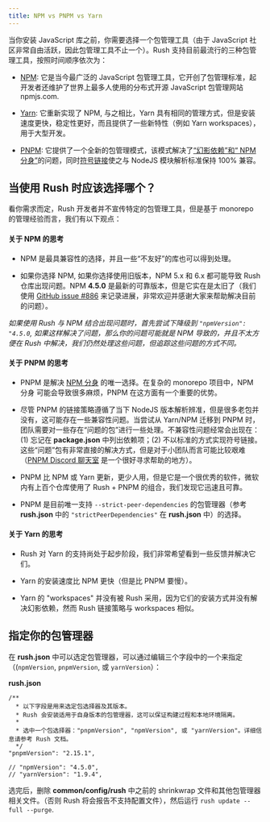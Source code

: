 ```yaml
---
title: NPM vs PNPM vs Yarn
---
```


当你安装 JavaScript 库之前，你需要选择一个包管理工具（由于 JavaScript 社区非常自由活跃，因此包管理工具不止一个）。Rush 支持目前最流行的三种包管理工具，按照时间顺序依次为：

- [NPM](https://docs.npmjs.com/getting-started/what-is-npm): 它是当今最广泛的 JavaScript 包管理工具，它开创了包管理标准，起开发者还维护了世界上最多人使用的分布式开源 JavaScript 包管理网站 npmjs.com.

- [Yarn](https://yarnpkg.com/en/): 它重新实现了 NPM, 与之相比，Yarn 具有相同的管理方式，但是安装速度更快，稳定性更好，而且提供了一些新特性（例如 Yarn workspaces），用于大型开发。

- [PNPM](https:pnpm.js.org/): 它提供了一个全新的包管理模式，该模式解决了[“幻影依赖”和“ NPM 分身”](../../advanced/phantom_deps)的问题，同时[符号链接](https://en.wikipedia.org/wiki/Symbolic_link)使之与 NodeJS 模块解析标准保持 100% 兼容。

## 当使用 Rush 时应该选择哪个？

看你需求而定，Rush 开发者并不宣传特定的包管理工具，但是基于 monorepo 的管理经验而言，我们有以下观点：

#### 关于 NPM 的思考

- NPM 是最具兼容性的选择，并且一些“不友好”的库也可以得到处理。

- 如果你选择 NPM, 如果你选择使用旧版本，NPM 5.x 和 6.x 都可能导致 Rush 仓库出现问题。NPM **4.5.0** 是最新的可靠版本，但是它实在是太旧了（我们使用 [GitHub issue #886](https://github.com/microsoft/rushstack/issues/886) 来记录进展，非常欢迎并感谢大家来帮助解决目前的问题）。

_如果使用 Rush 与 NPM 结合出现问题时，首先尝试下降级到 `"npmVersion": "4.5.0`, 如果这样解决了问题，那么你的问题可能就是 NPM 导致的，并且不太方便在 Rush 中解决，我们仍然处理这些问题，但追踪这些问题的方式不同。_

#### 关于 PNPM 的思考

- PNPM 是解决 [NPM 分身](../../advanced/npm_doppelgangers) 的唯一选择。在复杂的 monorepo 项目中，NPM 分身 可能会导致很多麻烦，PNPM 在这方面有一个重要的优势。

- 尽管 PNPM 的链接策略遵循了当下 NodeJS 版本解析辨准，但是很多老包并没有，这可能存在一些兼容性问题。当尝试从 Yarn/NPM 迁移到 PNPM 时，团队需要对一些存在“问题的包”进行一些处理。不兼容性问题经常会出现在：(1) 忘记在 **package.json** 中列出依赖项；(2) 不以标准的方式实现符号链接。这些“问题”包有非常直接的解决方式，但是对于小团队而言可能比较艰难（[PNPM Discord 聊天室](https://discord.gg/mThkzAT) 是一个很好寻求帮助的地方）。

- PNPM 比 NPM 或 Yarn 更新，更少人用，但是它是一个很优秀的软件，微软内有上百个仓库使用了 Rush + PNPM 的组合，我们发现它迅速且可靠。

- PNPM 是目前唯一支持 `--strict-peer-dependencies` 的包管理器（参考 **rush.json** 中的 `"strictPeerDependencies"` 在 **rush.json** 中）的选择。

#### 关于 Yarn 的思考

- Rush 对 Yarn 的支持尚处于起步阶段，我们非常希望看到一些反馈并解决它们。

- Yarn 的安装速度比 NPM 更快（但是比 PNPM 要慢）。

- Yarn 的 "workspaces" 并没有被 Rush 采用，因为它们的安装方式并没有解决幻影依赖，然而 Rush 链接策略与 workspaces 相似。

## 指定你的包管理器

在 **rush.json** 中可以选定包管理器，可以通过编辑三个字段中的一个来指定（(`npmVersion`, `pnpmVersion`, 或 `yarnVersion`）：

**rush.json**

```
/**
  * 以下字段是用来选定包选择器及其版本。
  * Rush 会安装适用于自身版本的包管理器，这可以保证构建过程和本地环境隔离。
  *
  * 选中一个包选择器："pnpmVersion", "npmVersion", 或 "yarnVersion"。详细信息请参考 Rush 文档。
  */
"pnpmVersion": "2.15.1",

// "npmVersion": "4.5.0",
// "yarnVersion": "1.9.4",
```

选完后，删除 **common/config/rush** 中之前的 shrinkwrap 文件和其他包管理器相关文件。（否则 Rush 将会报告不支持配置文件），然后运行 `rush update --full --purge`.
